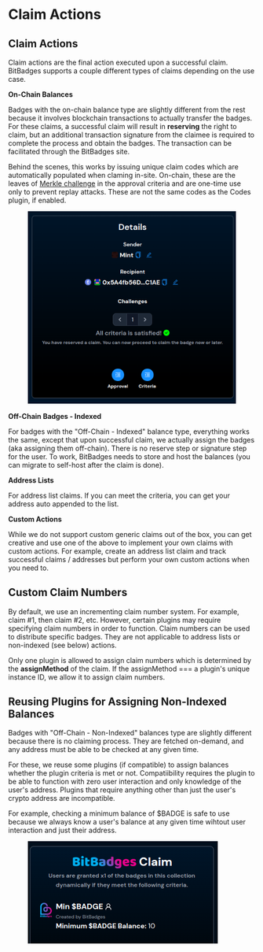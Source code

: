 # Claim Actions

## Claim Actions

Claim actions are the final action executed upon a successful claim. BitBadges supports a couple different types of claims depending on the use case.&#x20;

**On-Chain Balances**

Badges with the on-chain balance type are slightly different from the rest because it involves blockchain transactions to actually transfer the badges. For these claims, a successful claim will result in **reserving** the right to claim, but an additional transaction signature from the claimee is required to complete the process and obtain the badges. The transaction can be facilitated through the BitBadges site.

Behind the scenes, this works by issuing unique claim codes which are automatically populated when claming in-site. On-chain, these are the leaves of [Merkle challenge](../core-concepts/approval-criteria/merkle-challenges.md) in the approval criteria and are one-time use only to prevent replay attacks. These are not the same codes as the Codes plugin, if enabled.

<figure><img src="../../.gitbook/assets/image (1) (1) (1) (1) (1) (1) (1) (1) (1) (1) (1) (1) (1) (1) (1) (1) (1) (1) (1).png" alt=""><figcaption></figcaption></figure>

**Off-Chain Badges - Indexed**

For badges with the "Off-Chain - Indexed" balance type, everything works the same, except that upon successful claim, we actually assign the badges (aka assigning them off-chain). There is no reserve step or signature step for the user.  To work, BitBadges needs to store and host the balances (you can migrate to self-host after the claim is done).

**Address Lists**

For address list claims. If you can meet the criteria, you can get your address auto appended to the list.

**Custom Actions**

While we do not support custom generic claims out of the box, you can get creative and use one of the above to implement your own claims with custom actions. For example, create an address list claim and track successful claims / addresses but perform your own custom actions when you need to.

## Custom Claim Numbers

By default, we use an incrementing claim number system. For example, claim #1, then claim #2, etc. However, certain plugins may require specifying claim numbers in order to function. Claim numbers can be used to distribute specific badges. They are not applicable to address lists or non-indexed (see below) actions.

Only one plugin is allowed to assign claim numbers which is determined by the **assignMethod** of the claim. If the assignMethod === a plugin's unique instance ID, we allow it to assign claim numbers.

## **Reusing Plugins for Assigning Non-Indexed Balances**

Badges with "Off-Chain - Non-Indexed" balances type are slightly different because there is no claiming process. They are fetched on-demand, and any address must be able to be checked at any given time.

For these, we reuse some plugins (if compatible) to assign balances whether the plugin criteria is met or not. Compatiibility requires the plugin to be able to function with zero user interaction and only knowledge of the user's address. Plugins that require anything other than just the user's crypto address are incompatible.&#x20;

For example, checking a minimum balance of $BADGE is safe to use because we always know a user's balance at any given time wihtout user interaction and just their address.

<figure><img src="../../.gitbook/assets/image (88).png" alt=""><figcaption></figcaption></figure>

